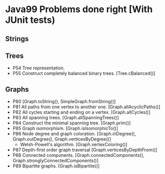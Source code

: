 # Java99 Problems done right [With JUnit tests)

## Strings

## Trees

 - P54 Tree representation.
 - P55 Construct completely balanced binary trees. [Tree.cBalanced()]

## Graphs

* P80 [Graph.toString(), SimpleGraph.fromString()]
* P81 All paths from one vertex to another one. [Graph.allAcyclicPaths()]
* P82 All cycles starting and ending on a vertex. [Graph.allCycles()]
* P83 All spanning trees. [Graph.allSpanningTrees()]
* P84 Construct the minimal spanning tree. [Graph.prim()]
* P85 Graph isomorphism. [Graph.isIsomorphicTo()]
* P86 Node degree and graph coloration. [Graph.inDegree(), Graph.outDegree(), Graph.verticesByDegree()]
  - Welsh-Powell's algorithm. [Graph.vertexColoring()]
* P87 Depth-first order graph traversal [Graph.verticesByDepthFrom()]
* P88 Connected components. [Graph.connectedComponents(), Graph.stronglyConnectedComponents()]
* P89 Bipartite graphs. [Graph.isBipartite()]